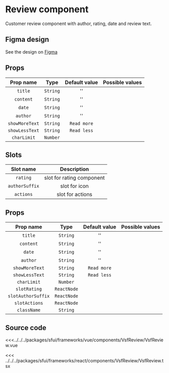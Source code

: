 # Review component

Customer review component with author, rating, date and review text.

<Generate />

## Figma design

See the design on [Figma](https://www.figma.com/file/CWOkbpne0tDpSenT4ZEUTQ/%F0%9F%9B%A0-SFUI-2.0-%7C-Development?node-id=13969%3A22192)


<!-- vue -->
## Props

|   Prop name    |   Type   | Default value | Possible values |
|:--------------:|:--------:|:-------------:|:---------------:|
|    `title`     | `String` |      ''       |                 |
|   `content`    | `String` |      ''       |                 |
|     `date`     | `String` |      ''       |                 |
|    `author`    | `String` |      ''       |                 |
| `showMoreText` | `String` |  `Read more`  |                 |
| `showLessText` | `String` |  `Read less`  |                 |
|  `charLimit`   | `Number` |               |                 |

## Slots

|   Slot name    |        Description        |
|:--------------:|:-------------------------:|
|    `rating`    | slot for rating component |
| `authorSuffix` |       slot for icon       |
|   `actions`    |     slot for actions      |

<!-- end vue -->

<!-- react -->
## Props

|     Prop name      |    Type     | Default value | Possible values |
|:------------------:|:-----------:|:-------------:|:---------------:|
|      `title`       |  `String`   |      ''       |                 |
|     `content`      |  `String`   |      ''       |                 |
|       `date`       |  `String`   |      ''       |                 |
|      `author`      |  `String`   |      ''       |                 |
|   `showMoreText`   |  `String`   |  `Read more`  |                 |
|   `showLessText`   |  `String`   |  `Read less`  |                 |
|    `charLimit`     |  `Number`   |               |                 |
|    `slotRating`    | `ReactNode` |               |                 |
| `slotAuthorSuffix` | `ReactNode` |               |                 |
|   `slotActions`    | `ReactNode` |               |                 |
|    `className`     |  `String`   |               |                 |

<!-- end react -->

## Source code

<!-- vue -->
<<<../../../packages/sfui/frameworks/vue/components/VsfReview/VsfReview.vue
<!-- end vue -->
<!-- react -->
<<< ../../../packages/sfui/frameworks/react/components/VsfReview/VsfReview.tsx
<!-- end react -->
